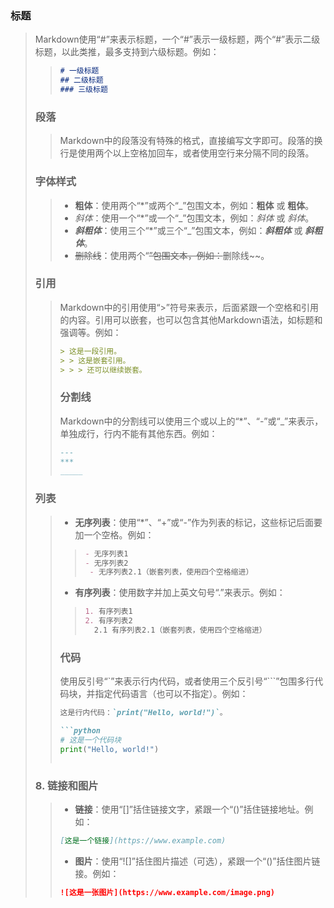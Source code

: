 ### 标题

>Markdown使用“#”来表示标题，一个“#”表示一级标题，两个“#”表示二级标题，以此类推，最多支持到六级标题。例如：
>>
>>```markdown
>># 一级标题
>>## 二级标题
>>### 三级标题
>>```
>### 段落
>>Markdown中的段落没有特殊的格式，直接编写文字即可。段落的换行是使用两个以上空格加回车，或者使用空行来分隔不同的段落。
>>
>###  字体样式
>>* **粗体**：使用两个“*”或两个“_”包围文本，例如：**粗体** 或 __粗体__。
>>* *斜体*：使用一个“*”或一个“_”包围文本，例如：*斜体* 或 _斜体_。
>>* ***斜粗体***：使用三个“*”或三个“_”包围文本，例如：***斜粗体*** 或 ___斜粗体___。
>>* ~~删除线~~：使用两个“~~”包围文本，例如：~~删除线~~。
>### 引用
>>Markdown中的引用使用“>”符号来表示，后面紧跟一个空格和引用的内容。引用可以嵌套，也可以包含其他Markdown语法，如标题和强调等。例如：
>>
>>```markdown
>>> 这是一段引用。
>>> > 这是嵌套引用。
>>> > > 还可以继续嵌套。
>>```
>>### 分割线
>>Markdown中的分割线可以使用三个或以上的“*”、“-”或“_”来表示，单独成行，行内不能有其他东西。例如：
>>
>>```markdown
>>---
>>***
>>_____
>>```
>>
>### 列表
>>* **无序列表**：使用“*”、“+”或“-”作为列表的标记，这些标记后面要加一个空格。例如：
>>>
>>>```markdown
>>>- 无序列表1
>>>- 无序列表2
>>>  - 无序列表2.1（嵌套列表，使用四个空格缩进）
>>>```
>>>
>>* **有序列表**：使用数字并加上英文句号“.”来表示。例如：
>>>
>>>```markdown
>>>1. 有序列表1
>>>2. 有序列表2
>>>   2.1 有序列表2.1（嵌套列表，使用四个空格缩进）
>>>```
>>>
>>### 代码
>>使用反引号“`”来表示行内代码，或者使用三个反引号“```”包围多行代码块，并指定代码语言（也可以不指定）。例如：
>>
>>```markdown
>>这是行内代码：`print("Hello, world!")`。
>>
>>```python
>># 这是一个代码块
>>print("Hello, world!")
>>```
>>```
>>
>### 8. 链接和图片
>>
>>* **链接**：使用“[]”括住链接文字，紧跟一个“()”括住链接地址。例如：
>>
>>```markdown
>>[这是一个链接](https://www.example.com)
>>```
>>
>>* **图片**：使用“![]”括住图片描述（可选），紧跟一个“()”括住图片链接。例如：
>>
>>```markdown
>>![这是一张图片](https://www.example.com/image.png)
>>```
